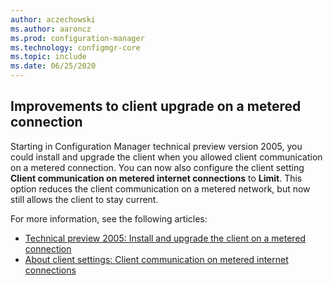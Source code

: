 ```yaml
---
author: aczechowski
ms.author: aaroncz
ms.prod: configuration-manager
ms.technology: configmgr-core
ms.topic: include
ms.date: 06/25/2020
---
```


## <a name="bkmk_meter"></a> Improvements to client upgrade on a metered connection

<!--6976145-->

Starting in Configuration Manager technical preview version 2005, you could install and upgrade the client when you allowed client communication on a metered connection. You can now also configure the client setting **Client communication on metered internet connections** to **Limit**. This option reduces the client communication on a metered network, but now still allows the client to stay current.

For more information, see the following articles:

- [Technical preview 2005: Install and upgrade the client on a metered connection](../../technical-preview-2005.md#bkmk_meter)
- [About client settings: Client communication on metered internet connections](../../../../clients/deploy/about-client-settings.md#client-communication-on-metered-internet-connections)
